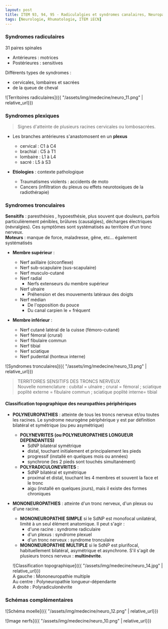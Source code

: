 ```yaml
---
layout: post
title: ITEM 93, 94, 95 - Radiculalgies et syndromes canalaires, Neuropathies périphériques, Syndrome Guillain-Barré
tags: [Neurologie, Rhumatologie, ITEM iECN]
---
```


### Syndromes radiculaires

31 paires spinales
 - Antérieures : motrices
 - Postérieures : sensitives

Différents types de syndromes :
 - cervicales, lombaires et sacrées
 - de la queue de cheval

 ![Territoires radiculaires]({{ "/assets/img/medecine/neuro_11.png" | relative_url}})

### Syndromes plexiques

> Signes d'atteinte de plusieurs racines cervicales ou lombosacrées.

- Les branches antérieures s'anastomosent en un **plexus**
    * cervical : C1 à C4
    * brachial : C5 à T1
    * lombaire : L1 à L4
    * sacré : L5 à S3

- **Etiologies** : contexte pathologique
    * Traumatismes violents : accidents de moto
    * Cancers (infiltration du plexus ou effets neurotoxiques de la radiothérapie)

### Syndromes tronculaires

**Sensitifs** : paresthésies , hypoesthésie, plus souvent que douleurs, parfois particulièrement pénibles, brûlures (causalgies), décharges électriques (névralgies). Ces symptômes sont systématisés au territoire d'un tronc nerveux.<br>
**Moteurs** : manque de force, maladresse, gêne, etc… également systématisés

- **Membre supérieur** :
    * Nerf axillaire (circonflexe)
    * Nerf sub-scapulaire (sus-scapulaire)
    * Nerf musculo-cutané
    * Nerf radial
        * Nerfs extenseurs du membre supérieur
    * Nerf ulnaire
        * Préhension et des mouvements latéraux des doigts
    * Nerf médian
        * De l'opposition du pouce
        * Du canal carpien le + fréquent

- **Membre inférieur** :
    * Nerf cutané latéral de la cuisse (fémoro-cutané)
    * Nerf fémoral (crural)
    * Nerf fibulaire commun
    * Nerf tibial    
    * Nerf sciatique
    * Nerf pudental (honteux interne)

 ![Syndromes tronculaires]({{ "/assets/img/medecine/neuro_13.png" | relative_url}})

> TERRITOIRES SENSITIFS DES TRONCS NERVEUX<br>
Nouvelle nomenclature : cubital = ulnaire ; crural = fémoral ; sciatique poplité externe = fibulaire commun ; sciatique poplité interne= tibial

#### Classification topographique des neuropathies périphériques

- **POLYNEUROPATHIES** : atteinte de tous les troncs nerveux et/ou toutes les racines.
Le syndrome neurogène périphérique y est par définition bilatéral et symétrique (ou peu asymétrique)
    - **POLYNEVRITES (ou POLYNEUROPATHIES LONGUEUR DEPENDANTES)**
        - SdNP bilatéral symétrique
        - distal, touchant initialement et principalement les pieds
        - progressif (installé en quelques mois ou années)
        - synchrone (les 2 pieds sont touchés simultanément)
    - **POLYRADICULONEVRITES** :
        - SdNP bilatéral et symétrique
        - proximal et distal, touchant les 4 membres et souvent la face et le tronc
        - aigu (installé en quelques jours), mais il existe des formes chroniques
- **MONONEUROPATHIES** : atteinte d'un tronc nerveux, d'un plexus ou d'une racine.
    - **MONONEUROPATHIE SIMPLE** si le SdNP est monofocal unilatéral, limité à un seul élément anatomique. Il peut s'agir :
        - d'une racine : syndrome radiculaire
        - d'un plexus : syndrome plexuel
        - d'un tronc nerveux : syndrome tronculaire
    - **MONONEUROPATHIE MULTIPLE** si le SdNP est plurifocal, habituellement bilatéral, asymétrique et asynchrone. S'il s'agit de plusieurs troncs nerveux : **multinévrite**.

    ![Classification topographique]({{ "/assets/img/medecine/neuro_14.jpg" | relative_url}})
    <br>
    A gauche : Mononeuropathie multiple<br>
    Au centre : Polyneuropathie longueur-dépendante<br>
    A droite : Polyradiculonévrite<br>

### Schémas complémentaires

![Schéma moelle]({{ "/assets/img/medecine/neuro_12.png" | relative_url}})

![Image nerfs]({{ "/assets/img/medecine/neuro_10.png" | relative_url}})
